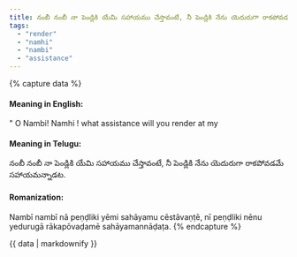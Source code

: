 ```yaml
---
title: నంబీ నంబీ నా పెండ్లికి యేమి సహాయము చేస్తావంటే, నీ పెండ్లికి నేను యెదురుగా రాకపోవడమే సహాయమన్నాడట.
tags:
  - "render"
  - "namhi"
  - "nambi"
  - "assistance"
---
```


{% capture data %}
#### Meaning in English:
" O Nambi! Namhi ! what assistance will you render at my

#### Meaning in Telugu:
నంబీ నంబీ నా పెండ్లికి యేమి సహాయము చేస్తావంటే, నీ పెండ్లికి నేను యెదురుగా రాకపోవడమే సహాయమన్నాడట.

#### Romanization:
Nambī nambī nā peṇḍliki yēmi sahāyamu cēstāvaṇṭē, nī peṇḍliki nēnu yedurugā rākapōvaḍamē sahāyamannāḍaṭa.
{% endcapture %}

{{ data | markdownify }}

